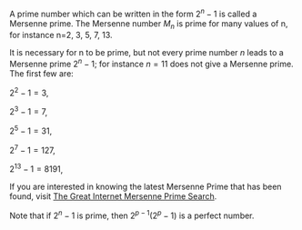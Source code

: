 A prime number which can be written in the form $2^{n}-1$ is called a
Mersenne prime. The Mersenne number $M_{n}$ is prime for many values of
n, for instance n=2, 3, 5, 7, 13.

It is necessary for n to be prime, but not every prime number $n$ leads
to a Mersenne prime $2^{n}-1;$ for instance $n=11$ does not give a
Mersenne prime. The first few are:

$2^{2}-1  = 3$,

$2^{3}-1  = 7$,

$2^{5}-1  = 31$,

$2^{7}-1  = 127$,

$2^{13}-1  = 8191$,

If you are interested in knowing the latest Mersenne Prime that has been
found, visit [The Great Internet Mersenne Prime
Search](http://www.mersenne.org/prime.htm).

Note that if $2^{n}-1$ is prime, then $2^{p-1}(2^{p}-1)$ is a perfect
number.
